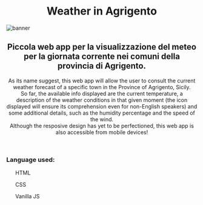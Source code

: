<h1 align="center">Weather in Agrigento</h1>
<img src="https://i.imgur.com/AVAjjGA.png" alt="banner" align="center"/>
<h2 align="center">Piccola web app per la visualizzazione del meteo per la giornata corrente nei comuni della provincia di Agrigento.</h2>
<p align="center">As its name suggest, this web app will allow the user to consult the current weather forecast of a specific town in the Province of Agrigento, Sicily. </br>
So far, the available info displayed are the current temperature, a description of the weather conditions in that given moment (the icon displayed will ensure its comprehension even for non-English speakers) and some additional details, such as the humidity percentage and the speed of the wind.</br>
Although the resposive design has yet to be perfectioned, this web app is also accessible from mobile devices!</p>
<br>
<h3>Language used:</h3>

<ul>HTML </ul>
<ul>CSS</ul>
<ul>Vanilla JS</ul>
